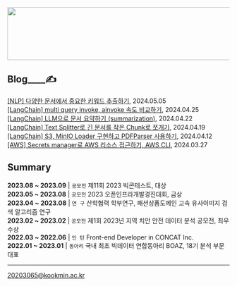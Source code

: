 
<a href="https://github.com/devxb/gitanimals">
  <img src="https://render.gitanimals.org/lines/{noooey}?pet-id=1" width="1000" height="120"/>
</a>

Blog____✍️  
---

[[NLP] 다양한 문서에서 중요한 키워드 추출하기](http://noooey.tistory.com/86), 2024.05.05 <br/> 
[[LangChain] multi query invoke, ainvoke 속도 비교하기](http://noooey.tistory.com/85), 2024.04.25 <br/> 
[[LangChain] LLM으로 문서 요약하기 (summarization)](http://noooey.tistory.com/84), 2024.04.22 <br/> 
[[LangChain] Text Splitter로 긴 문서를 작은 Chunk로 쪼개기](http://noooey.tistory.com/83), 2024.04.19 <br/> 
[[LangChain] S3, MinIO Loader 구현하고 PDFParser 사용하기](http://noooey.tistory.com/82), 2024.04.12 <br/> 
[[AWS] Secrets manager로 AWS 리소스 접근하기, AWS CLI](http://noooey.tistory.com/80), 2024.03.27 <br/> 


Summary  
---
**2023.08 ~ 2023.09** | `공모전`  제11회 2023 빅콘테스트, 대상  
**2023.05 ~ 2023.08** | `공모전`  2023 오픈인프라개발경진대회, 금상  
**2023.04 ~ 2023.08** | `연 구`  산학협력 학부연구,  패션상품도메인 고속 유사이미지 검색 알고리즘 연구  
**2023.02 ~ 2023.02** | `공모전`  제1회 2023년 지역 치안 안전 데이터 분석 공모전, 최우수상  
**2022.03 ~ 2022.06** | `인 턴`  Front-end Developer in CONCAT Inc.  
**2022.01 ~ 2023.01** | `동아리` 국내 최초 빅데이터 연합동아리 BOAZ, 18기 분석 부문 대표

---
20203065@kookmin.ac.kr